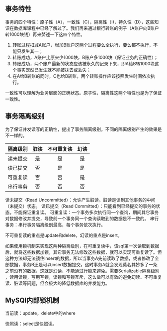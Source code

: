 ## 事务特性

事务的四个特性：原子性（A），一致性（C），隔离性（I)，持久性（D），这些知识在数据库课程中已经了解过了。我们再来通过银行转账的例子（A账户向B账户转1000块钱）再来赘述一下这四个特性。

1. 转账过程扣减A账户，增加B账户这两个过程要么全执行，要么都不执行，不能只发生其一；
2. 转账成功，A账户比原来少1000块，B账户多1000块（保证业务的正确性）；
3. 转账成功，两个账户最新的状态应该被永久的记录下来，即A给B转1000块这个事实既然已发生就不能被抹去或丢失；
4. 在A给B转账的同时，C也给B转账，两个转账操作应该按照发生时间依次执行。

一致性可以理解为业务层面的正确状态。原子性，隔离性这两个特性也是为了保证一致性。

## 事务隔离级别

为了保证并发读写的正确性，提出了事务隔离级别。不同的隔离级别产生的效果是不一样的。

| 隔离级别 | 脏读 | 不可重复读 | 幻读  |
| :----: |:----:|:--------:| :---:|
| 读未提交 | 是   | 是       |  是 |
| 读已提交| 否 | 是 | 是 |
| 可重复读| 否 | 否 | 是 |
| 串行事务| 否 | 否 | 否 |

读未提交（Read Uncommitted）：允许产生脏读。脏读是读到其他事务的中间（未提交）状态。
读已提交（Read Committed）：只能看到已经提交的事务的状态。不能保证重复读。
可重复读：一个事务多次执行同一个查询，期间其它事务对数据修改并提交，导致前一个事务同一个查询读取到的数据是不一致的。
串行事务：串行事务隔离级别最高，每个事务依次执行。

不可重复读的重点是update和delete，幻读的重点是insert。

如果使用锁机制来实现这两种隔离级别，在可重复读中，该sql第一次读取到数据后，就将这些数据加锁，其它事务无法修改这些数据，就可以实现可重复读了。但这种方法却无法锁住insert的数据，所以当事务A先前读取了数据，或者修改了全部数据，事务B还是可以insert数据提交，这时事务A就会发现莫名其妙多了一条之前没有的数据，这就是幻读，不能通过行锁来避免。需要Serializable隔离级别 ，读用读锁，写用写锁，读锁和写锁互斥，这么做可以有效的避免幻读、不可重复读、脏读等问题，但会极大的降低数据库的并发能力。

## MySQl内部锁机制



当前读：update，delete中的where

快照读：select是快照读。
